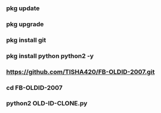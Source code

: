 ### pkg update
### pkg upgrade
### pkg install git 
### pkg install python python2 -y
### https://github.com/TISHA420/FB-OLDID-2007.git
### cd FB-OLDID-2007
### python2 OLD-ID-CLONE.py
